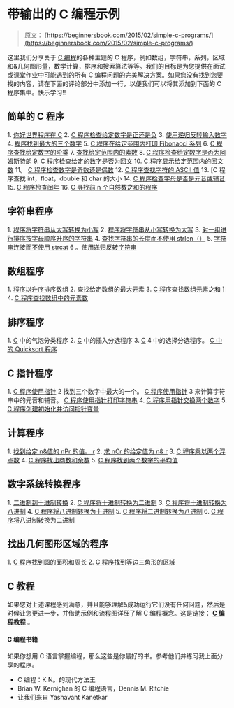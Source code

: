 # 带输出的 C 编程示例

> 原文： [https://beginnersbook.com/2015/02/simple-c-programs/](https://beginnersbook.com/2015/02/simple-c-programs/)

这里我们分享关于 [C 编程](https://beginnersbook.com/2014/01/c-tutorial-for-beginners-with-examples/ "C Tutorial – Learn C Programming with examples")的各种主题的 C 程序，例如数组，字符串，系列，区域和&amp;几何图形量，数学计算，排序和搜索算法等等。我们的目标是为您提供在面试或课堂作业中可能遇到的所有 C 编程问题的完美解决方案。如果您没有找到您要找的内容，请在下面的评论部分中添加一行，以便我们可以将其添加到下面的 C 程序集中。快乐学习!!

## 简单的 C 程序

1\. [你好世界程序在 C](https://beginnersbook.com/2017/09/c-hello-world-program/)
2\. [C 程序检查给定数字是正还是负](https://beginnersbook.com/2015/02/c-program-to-check-whether-the-given-integer-is-positive-or-negative/ "C Program to check whether the given integer is positive or negative")
3\. [使用递归反转输入数字](https://beginnersbook.com/2014/06/c-program-to-reverse-a-given-number-using-recursive-function/ "C Program to reverse a given number using Recursive function")
4\. [程序找到最大的三个数字](https://beginnersbook.com/2014/06/c-program-to-find-greatest-of-three-numbers/ "C Program to find greatest of three numbers")
5\. [C 程序在给定范围内打印 Fibonacci 系列](https://beginnersbook.com/2014/06/c-program-to-display-fibonacci-series/ "C Program to display Fibonacci series")
6\. [C 程序查找给定数字的阶乘](https://beginnersbook.com/2014/06/c-program-to-find-factorial-of-number-using-recursion/ "C Program to find factorial of number using Recursion")
7\. [查找给定范围内的素数](https://beginnersbook.com/2014/06/c-program-to-find-prime-numbers-in-a-given-range/ "C Program to find prime numbers in a given range")
8\. [C 程序检查给定数字是否为阿姆斯特朗](https://beginnersbook.com/2014/06/c-program-to-check-armstrong-number/ "C Program to check Armstrong number")
9\. [C 程序检查给定的数字是否为回文](https://beginnersbook.com/2015/02/c-program-to-check-if-a-number-is-palindrome-or-not/ "C Program to check if a number is palindrome or not")
10\. [C 程序显示给定范围内的回文数](https://beginnersbook.com/2015/02/c-program-to-find-palindrome-numbers-in-a-given-range/ "C Program to find Palindrome numbers in a given range")
11。 [C 程序检查数字是奇数还是偶数](https://beginnersbook.com/2015/02/c-program-to-check-if-number-is-even-or-odd/ "C Program to check if number is even or odd")
12\. [C 程序查找字符的 ASCII 值](https://beginnersbook.com/2017/09/c-program-to-find-ascii-value-of-a-character/)
13\. [C 程序查找 int，float，double 和 char 的大小[](https://beginnersbook.com/2017/09/c-program-to-find-the-size-of-int-float-double-and-char/)
14\. [C 程序检查字母是否是元音或辅音](https://beginnersbook.com/2017/09/c-program-to-check-whether-an-alphabet-is-vowel-or-consonant/)
15\. [C 程序检查闰年](https://beginnersbook.com/2017/09/c-program-to-check-leap-year/)
16\. [C 寻找前 n 个自然数之和的程序](https://beginnersbook.com/2017/10/c-program-to-find-the-sum-of-first-n-natural-numbers/)

## 字符串程序

1\. [程序将字符串从大写转换为小写](https://beginnersbook.com/2015/02/c-program-to-convert-uppercase-string-to-lowercase-string/ "C Program to convert uppercase string to lowercase string")
2\. [程序将字符串从小写转换为大写](https://beginnersbook.com/2015/02/c-program-to-convert-lowercase-string-to-uppercase-string/ "C Program to convert lowercase string to uppercase string")
3\. [对一组进行排序按字母顺序升序的字符串](https://beginnersbook.com/2015/02/c-program-to-sort-set-of-strings-in-alphabetical-order/ "C Program to Sort set of strings in alphabetical order")
4\. [查找字符串的长度而不使用 strlen（）](https://beginnersbook.com/2015/02/c-program-to-find-the-length-of-a-string/ "C program to find the length of a String without using function strlen()")
5\. [字符串连接而不使用 strcat](https://beginnersbook.com/2015/02/c-program-to-concatenate-two-strings-without-using-strcat/ "C Program to concatenate two strings without using strcat")
6 。[使用递归反转字符串](https://beginnersbook.com/2014/06/c-program-to-reverse-a-string-using-recursion/ "C program to Reverse a String using recursion")

## 数组程序

1\. [程序以升序排序数组](https://beginnersbook.com/2015/02/c-program-to-arrange-numbers-in-ascending-order/ "C Program to arrange numbers in ascending order")
2\. [查找给定数组的最大元素](https://beginnersbook.com/2015/02/c-program-to-find-largest-element-of-an-array/ "C Program to find largest element of an Array")
3\. [C 程序查找数组元素之和](https://beginnersbook.com/2014/06/c-program-to-find-sum-of-array-elements-using-pointers-recursion-functions/ "C Program to find sum of array elements using pointers, recursion & functions") ]
4\. [C 程序查找数组中的元素数](https://beginnersbook.com/2017/09/c-program-to-find-the-number-of-elements-in-an-array/)

## 排序程序

1\. [C](https://beginnersbook.com/2015/02/c-program-for-bubble-sorting/ "C Program for bubble sorting")
中的气泡分类程序 2\. [C](https://beginnersbook.com/2015/02/insertion-sort-program-in-c/ "Insertion Sort Program in C")
中的插入分选程序 3\. [C](https://beginnersbook.com/2015/02/selection-sort-program-in-c/ "Selection Sort Program in C")
4 中的选择分选程序。 [C 中的 Quicksort 程序](https://beginnersbook.com/2015/02/quicksort-program-in-c/ "Quicksort program in C")

## C 指针程序

1\. [C 程序使用指针](https://beginnersbook.com/2019/02/c-program-to-find-the-largest-of-three-numbers-using-pointers/)
2 找到三个数字中最大的一个。 [C 程序使用指针](https://beginnersbook.com/2019/02/c-program-to-count-vowels-and-consonants-in-a-string-using-pointer/)
3 来计算字符串中的元音和辅音。 [C 程序使用指针打印字符串](https://beginnersbook.com/2019/02/c-program-to-print-string-using-pointer/)
4\. [C 程序用指针交换两个数字](https://beginnersbook.com/2019/02/c-program-to-swap-two-numbers-using-pointers/)
5\. [C 程序创建初始化并访问指针变量](https://beginnersbook.com/2019/02/c-program-to-create-initialize-and-access-a-pointer-variable/)

## 计算程序

1\. [找到给定 n&amp;值的 nPr 的值。 r](https://beginnersbook.com/2015/02/c-program-to-calculate-and-print-the-value-of-npr/ "C program to calculate and print the value of nPr")
2\. [求 nCr 的给定值为 n&amp; r](https://beginnersbook.com/2015/02/c-program-to-calculate-and-print-the-value-of-ncr/ "C program to calculate and print the value of nCr")
3\. [C 程序乘以两个浮点数](https://beginnersbook.com/2017/09/c-program-to-multiply-two-floating-point-numbers/)
4\. [C 程序找出商数和余数](https://beginnersbook.com/2017/09/c-program-to-find-quotient-and-remainder/)
5\. [C 程序找到两个数字的平均值](https://beginnersbook.com/2017/09/c-program-to-find-the-average-of-two-numbers/)

## 数字系统转换程序

1\. [二进制到十进制转换](https://beginnersbook.com/2015/02/c-program-to-convert-binary-number-to-decimal-number/ "C Program to Convert Binary Number to Decimal Number")
2\. [C 程序将十进制转换为二进制](https://beginnersbook.com/2017/09/c-program-to-convert-decimal-number-to-binary-number/)
3\. [C 程序将十进制转换为八进制](https://beginnersbook.com/2017/09/c-program-to-convert-decimal-to-octal-number/)
4\. [C 程序将八进制转换为十进制](https://beginnersbook.com/2017/09/c-program-to-convert-octal-number-to-decimal-number/)
5\. [C 程序将二进制转换为八进制](https://beginnersbook.com/2017/09/c-program-to-convert-binary-to-octal-number-system/)
6\. [C 程序将八进制转换为二进制](https://beginnersbook.com/2017/09/c-program-to-convert-octal-number-to-binary-number/)

## 找出几何图形区域的程序

1\. [C 程序找到圆的面积和周长](https://beginnersbook.com/2014/06/c-program-to-calculate-area-and-circumference-of-circle/ "C Program to calculate Area and Circumference of Circle")
2\. [C 程序找到等边三角形的区域](https://beginnersbook.com/2014/06/c-program-to-calculate-area-of-equilatral-triangle/ "C Program to calculate Area of Equilateral triangle")

## C 教程

如果您对上述课程感到满意，并且能够理解&amp;成功运行它们没有任何问题，然后是时候让您更进一步，并借助示例和流程图详细了解 C 编程概念。这是链接： [**C 编程教程**](https://beginnersbook.com/2014/01/c-tutorial-for-beginners-with-examples/ "C Tutorial – Learn C Programming with examples") 。

#### C 编程书籍

如果你想用 C 语言掌握编程，那么这些是你最好的书。参考他们并练习我上面分享的程序。

*   C 编程：K.N。的现代方法王
*   Brian W. Kernighan 的 C 编程语言，Dennis M. Ritchie
*   让我们来自 Yashavant Kanetkar